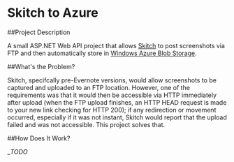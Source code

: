 Skitch to Azure
==========================

##Project Description

A small ASP.NET Web API project that allows [Skitch](http://evernote.com/skitch/) to post screenshots via FTP and then automatically store in [Windows Azure Blob Storage](http://www.windowsazure.com/en-us/develop/net/how-to-guides/blob-storage/).

##What's the Problem?

Skitch, specifcally pre-Evernote versions, would allow screenshots to be captured and uploaded to an FTP location. However, one of the requirements was that it would then be accessible via HTTP immediately after upload (when the FTP upload finishes, an HTTP HEAD request is made to your new link checking for HTTP 200); if any redirection or movement occurred, especially if it was not instant, Skitch would report that the upload failed and was not accessible. This project solves that.

##How Does It Work?

__TODO_
